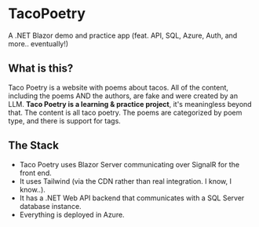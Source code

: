 # TacoPoetry
A .NET Blazor demo and practice app (feat. API, SQL, Azure, Auth, and more.. eventually!)

## What is this?
Taco Poetry is a website with poems about tacos. All of the content, including the poems AND the authors, are fake and were created by an LLM. 
**Taco Poetry is a learning & practice project**, it's meaningless beyond that. 
The content is all taco poetry. The poems are categorized by poem type, and there is support for tags. 

## The Stack
- Taco Poetry uses Blazor Server communicating over SignalR for the front end. 
- It uses Tailwind (via the CDN rather than real integration. I know, I know..).
- It has a .NET Web API backend that communicates with a SQL Server database instance.
- Everything is deployed in Azure. 
